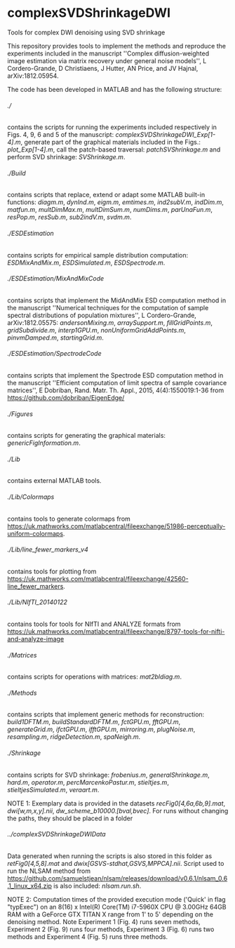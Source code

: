 # complexSVDShrinkageDWI
Tools for complex DWI denoising using SVD shrinkage

This repository provides tools to implement the methods and reproduce the experiments included in the manuscript ''Complex diffusion-weighted image estimation via matrix recovery under general noise models'', L Cordero-Grande, D Christiaens, J Hutter, AN Price, and JV Hajnal, arXiv:1812.05954.

The code has been developed in MATLAB and has the following structure:

###### ./
contains the scripts for running the experiments included respectively in Figs. 4, 9, 6 and 5  of the manuscript: *complexSVDShrinkageDWI_Exp[1-4].m*, generate part of the graphical materials included in the Figs.: *plot_Exp[1-4].m*, call the patch-based traversal: *patchSVShrinkage.m* and perform SVD shrinkage: *SVShrinkage.m*.

###### ./Build
contains scripts that replace, extend or adapt some MATLAB built-in functions: *diagm.m*, *dynInd.m*, *eigm.m*, *emtimes.m*, *ind2subV.m*, *indDim.m*, *matfun.m*, *multDimMax.m*, *multDimSum.m*, *numDims.m*, *parUnaFun.m*, *resPop.m*, *resSub.m*, *sub2indV.m*, *svdm.m*.

###### ./ESDEstimation
contains scripts for empirical sample distribution computation: *ESDMixAndMix.m*, *ESDSimulated.m*, *ESDSpectrode.m*.

###### ./ESDEstimation/MixAndMixCode
contains scripts that implement the MidAndMix ESD computation method in the manuscript ''Numerical techniques for the computation of sample spectral distributions of population mixtures'', L Cordero-Grande, arXiv:1812.05575: *andersonMixing.m*, *arraySupport.m*, *fillGridPoints.m*, *gridSubdivide.m*, *interp1GPU.m*, *nonUniformGridAddPoints.m*, *pinvmDamped.m*, *startingGrid.m*.

###### ./ESDEstimation/SpectrodeCode
contains scripts that implement the Spectrode ESD computation method in the manuscript ''Efficient computation of limit spectra of sample covariance matrices'', E Dobriban, Rand. Matr. Th. Appl., 2015, 4(4):1550019:1-36 from https://github.com/dobriban/EigenEdge/

###### ./Figures
contains scripts for generating the graphical materials: *genericFigInformation.m*.

###### ./Lib
contains external MATLAB tools.

###### ./Lib/Colormaps
contains tools to generate colormaps from https://uk.mathworks.com/matlabcentral/fileexchange/51986-perceptually-uniform-colormaps.

###### ./Lib/line_fewer_markers_v4
contains tools for plotting from https://uk.mathworks.com/matlabcentral/fileexchange/42560-line_fewer_markers.

###### ./Lib/NIfTI_20140122
contains tools for tools for NIfTI and ANALYZE formats from https://uk.mathworks.com/matlabcentral/fileexchange/8797-tools-for-nifti-and-analyze-image

###### ./Matrices
contains scripts for operations with matrices: *mat2bldiag.m*.

###### ./Methods
contains scripts that implement generic methods for reconstruction: *build1DFTM.m*, *buildStandardDFTM.m*, *fctGPU.m*, *fftGPU.m*, *generateGrid.m*, *ifctGPU.m*, *ifftGPU.m*, *mirroring.m*, *plugNoise.m*, *resampling.m*, *ridgeDetection.m*, *spaNeigh.m*.

###### ./Shrinkage
contains scripts for SVD shrinkage: *frobenius.m*, *generalShrinkage.m*, *hard.m*, *operator.m*, *percMarcenkoPastur.m*, *stieltjes.m*, *stieltjesSimulated.m*, *veraart.m*.


NOTE 1: Exemplary data is provided in the datasets *recFig0[4,6a,6b,9].mat*, *dwi[w,m,x,y].nii*, *dw_scheme_b10000.[bval,bvec]*. For runs without changing the paths, they should be placed in a folder
###### ../complexSVDShrinkageDWIData
Data generated when running the scripts is also stored in this folder as *retFig0[4,5,8].mat* and *dwix[GSVS-stdhat,GSVS,MPPCA].nii*. Script used to run the NLSAM method from https://github.com/samuelstjean/nlsam/releases/download/v0.6.1/nlsam_0.6.1_linux_x64.zip is also included: *nlsam.run.sh*.


NOTE 2: Computation times of the provided execution mode ('Quick' in flag "typExec") on an 8(16) x Intel(R) Core(TM) i7-5960X CPU @ 3.00GHz 64GB RAM with a GeForce GTX TITAN X range from 1' to 5' depending on the denoising method. Note Experiment 1 (Fig. 4) runs seven methods, Experiment 2 (Fig. 9) runs four methods, Experiment 3 (Fig. 6) runs two methods and Experiment 4 (Fig. 5) runs three methods.

